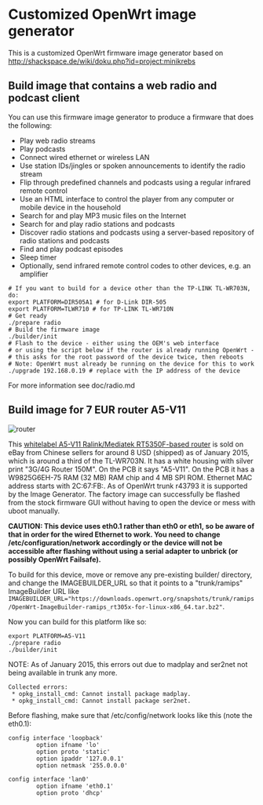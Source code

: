 Customized OpenWrt image generator
==================================

This is a customized OpenWrt firmware image generator based on http://shackspace.de/wiki/doku.php?id=project:minikrebs 

Build image that contains a web radio and podcast client
--------------------------------------------------------

You can use this firmware image generator to produce a firmware that does the following:
- Play web radio streams
- Play podcasts
- Connect wired ethernet or wireless LAN
- Use station IDs/jingles or spoken announcements to identify the radio stream
- Flip through predefined channels and podcasts using a regular infrared remote control
- Use an HTML interface to control the player from any computer or mobile device in the household
- Search for and play MP3 music files on the Internet
- Search for and play radio stations and podcasts 
- Discover radio stations and podcasts using a server-based repository of radio stations and podcasts
- Find and play podcast episodes
- Sleep timer
- Optionally, send infrared remote control codes to other devices, e.g. an amplifier

```
# If you want to build for a device other than the TP-LINK TL-WR703N, do:
export PLATFORM=DIR505A1 # for D-Link DIR-505
export PLATFORM=TLWR710 # for TP-LINK TL-WR710N
# Get ready
./prepare radio
# Build the firmware image
./builder/init
# Flash to the device - either using the OEM's web interface 
# or using the script below if the router is already running OpenWrt - 
# this asks for the root password of the device twice, then reboots
# Note: OpenWrt must already be running on the device for this to work
./upgrade 192.168.0.19 # replace with the IP address of the device
```

For more information see doc/radio.md

Build image for 7 EUR router A5-V11 
-----------------------------------

![router](https://cloud.githubusercontent.com/assets/2480569/5695474/788bbd18-99a6-11e4-83d8-e110ed81cbe8.jpg)

This [whitelabel A5-V11 Ralink/Mediatek RT5350F-based router](http://wiki.openwrt.org/toh/unbranded/a5-v11) is sold on eBay from Chinese sellers for around 8 USD (shipped) as of January 2015, which is around a third of the TL-WR703N. It has a white housing with silver print "3G/4G Router 150M". On the PCB it says "A5-V11". On the PCB it has a W9825G6EH-75 RAM (32 MB) RAM chip and 4 MB SPI ROM. Ethernet MAC address starts with 2C:67:FB:. As of OpenWrt trunk r43793 it is supported by the Image Generator. The factory image can successfully be flashed from the stock firmware GUI without having to open the device or mess with uboot manually.

__CAUTION: This device uses eth0.1 rather than eth0 or eth1, so be aware of that in order for the wired Ethernet to work. You need to change /etc/configuration/network accordingly or the device will not be accessible after flashing without using a serial adapter to unbrick (or possibly OpenWrt Failsafe).__

To build for this device, move or remove any pre-existing builder/ directory, and change the IMAGEBUILDER_URL so that it points to a "trunk/ramips" ImageBuilder URL like `IMAGEBUILDER_URL="https://downloads.openwrt.org/snapshots/trunk/ramips/OpenWrt-ImageBuilder-ramips_rt305x-for-linux-x86_64.tar.bz2"`.

Now you can build for this platform like so:
```
export PLATFORM=A5-V11 
./prepare radio
./builder/init
```

NOTE: As of January 2015, this errors out due to madplay and ser2net not being available in trunk any more.
```
Collected errors:
 * opkg_install_cmd: Cannot install package madplay.
 * opkg_install_cmd: Cannot install package ser2net.
```
Before flashing, make sure that /etc/config/network looks like this (note the eth0.1):
```
config interface 'loopback'
        option ifname 'lo'
        option proto 'static'
        option ipaddr '127.0.0.1'
        option netmask '255.0.0.0'
 
config interface 'lan0'
        option ifname 'eth0.1'
        option proto 'dhcp'
```
